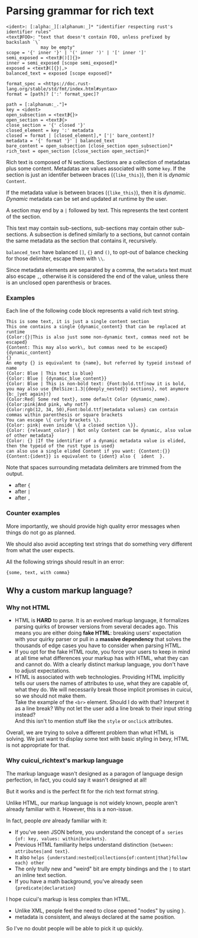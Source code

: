 # Parsing grammar for rich text 

```
<ident>: [:alpha:_][:alphanum:_]* "identifier respecting rust's identifier rules"
<text∌FOO>: "text that doesn't contain FOO, unless prefixed by backslash `\`
             may be empty"
scope = '{' inner '}' | '(' inner ')' | '[' inner ']'
semi_exposed = <text∌()[]{}>
inner = semi_exposed [scope semi_exposed]*
exposed = <text∌([{}|,>
balanced_text = exposed [scope exposed]*

format_spec = <https://doc.rust-lang.org/stable/std/fmt/index.html#syntax>
format = [path]? [':' format_spec]?

path = [:alphanum:_."]+
key = <ident>
open_subsection = <text∌{}>
open_section = <text∌{>
close_section = '{' closed '}'
closed_element = key ':' metadata
closed = format | [closed_element],* ['|' bare_content]?
metadata = '{' format '}' | balanced_text
bare_content = open_subsection [close_section open_subsection]*
rich_text = open_section [close_section open_section]*
```

Rich text is composed of N sections.
Sections are a collection of metadatas plus some content.
Metadatas are values associated with some `key`.
If the section is just an identifer between braces (`{like_this}`),
then it is *dynamic* `Content`.

If the metadata value is between braces (`{like_this}`), then it is *dynamic*.
*Dynamic* metadata can be set and updated at runtime by the user.

A section may end by a `|` followed by text. This represents the text content
of the section.

This text may contain sub-sections, sub-sections may contain other sub-sections.
A subsection is defined similarly to a sections,
but cannot contain the same metadata as the section that contains it, recursively.

`balanced_text` have balanced `[]`, `{}` and `()`, to opt-out of balance
checking for those delimiter, escape them with `\\`.

Since metadata elements are separated by a comma, the `metadata` text must also
escape `,`, otherwise it is considered the end of the value,
unless there is an unclosed open parenthesis or braces.

### Examples

Each line of the following code block represents a valid rich text string.

```
This is some text, it is just a single content section
This one contains a single {dynamic_content} that can be replaced at runtime
{Color:{}|This is also just some non-dynamic text, commas need not be escaped}
{Content: This may also work\, but commas need to be escaped}
{dynamic_content}
{}
An empty {} is equivalent to {name}, but referred by typeid instead of name
{Color: Blue | This text is blue}
{Color: Blue | {dynamic_blue_content}}
{Color: Blue | This is non-bold text: {Font:bold.ttf|now it is bold, you may also use {RelSize:1.3|{deeply_nested}} sections}, not anymore {b:_|yet again}!}
{Color:Red| Some red text}, some default Color {dynamic_name}. {Color:pink|And pink, why not?}
{Color:rgb(12, 34, 50),Font:bold.ttf|metadata values} can contain commas within parenthesis or square brackets
You can escape \{ curly brackets \}.
{Color: pink| even inside \{ a closed section \}}.
{Color: {relevant_color} | Not only Content can be dynamic, also value of other metadata}
{Color: {} |If the identifier of a dynamic metadata value is elided, then the typeid of the rust type is used}
can also use a single elided Content if you want: {Content:{}}
{Content:{ident}} is equivalent to {ident} also {  ident  }.
```

Note that spaces surrounding metadata delimiters are trimmed from the output.

- after `{`
- after `|`
- after `,`

### Counter examples

More importantly, we should provide high quality error messages when things do
not go as planned.

We should also avoid accepting text strings that do something very different
from what the user expects.

All the following strings should result in an error:

```
{some, text, with comma}
```

## Why a custom markup language?

### Why not HTML

- HTML is **HARD** to parse. It is an evolved markup language, it formalizes
  parsing quirks of browser versions from several decades ago.
  This means you are either doing **fake HTML**: breaking users' expectation
  with your quirky parser or pull in a **massive dependency** that solves the
  thousands of edge cases you have to consider when parsing HTML.
- If you opt for the fake HTML route, you force your users to keep in mind at all
  time what differences your markup has with HTML, what they can and cannot do.
  With a clearly distinct markup language, you don't have to adjust expectations.
- HTML is associated with web technologies. Providing HTML implicitly tells our
  users the names of attributes to use, what they are capable of, what they do.
  We will necessarily break those implicit promises in cuicui, so we should not
  make them.
  \
  Take the example of the `<br>` element. Should I do with that?
  Interpret it as a line break? Why not let the user add a line break to their
  input string instead?
  \
  And this isn't to mention stuff like the `style` or `onclick` attributes.

Overall, we are trying to solve a different problem than what HTML is solving.
We just want to display some text with basic styling in bevy,
HTML is not appropriate for that.

### Why cuicui_richtext's markup language

The markup language wasn't designed as a paragon of language design perfection,
in fact, you could say it wasn't designed at all!

But it works and is the perfect fit for the rich text format string.

Unlike HTML, our markup language is not widely known, people aren't already
familiar with it. However, this is a non-issue.

In fact, people _are_ already familiar with it:

- If you've seen JSON before, you understand the concept of
  `a series {of: key, values: within|brackets}`.
- Previous HTML familiarity helps understand distinction
  `{between: attributes|and text}`.
- It also `helps {understand:nested|collections{of:content|that}follow each} other`
- The only trully new and "weird" bit are empty bindings and the `|` to
  start an inline text section.
- If you have a math background, you've already seen `{predicate|declaration}`

I hope cuicui's markup is less complex than HTML.

- Unlike XML, people feel the need to close opened "nodes" by using `}`.
- metadata is consistent, and always declared at the same position.

So I've no doubt people will be able to pick it up quickly.
